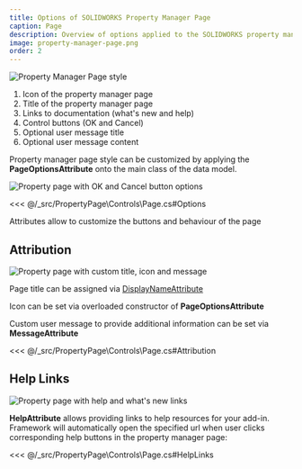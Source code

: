 ```yaml
---
title: Options of SOLIDWORKS Property Manager Page
caption: Page
description: Overview of options applied to the SOLIDWORKS property manager page itself
image: property-manager-page.png
order: 2
---
```

![Property Manager Page style](property-manager-page.png)

1. Icon of the property manager page
1. Title of the property manager page
1. Links to documentation (what's new and help)
1. Control buttons (OK and Cancel)
1. Optional user message title
1. Optional user message content

Property manager page style can be customized by applying the **PageOptionsAttribute** onto the main class of the data model.

![Property page with OK and Cancel button options](pmpage-options.png)

<<< @/_src/PropertyPage\Controls\Page.cs#Options

Attributes allow to customize the buttons and behaviour of the page

## Attribution

![Property page with custom title, icon and message](pmpage-attributes.png)

Page title can be assigned via [DisplayNameAttribute](https://docs.microsoft.com/en-us/dotnet/api/system.componentmodel.displaynameattribute?view=netframework-4.7.2)

Icon can be set via overloaded constructor of **PageOptionsAttribute**

Custom user message to provide additional information can be set via **MessageAttribute**

<<< @/_src/PropertyPage\Controls\Page.cs#Attribution

## Help Links

![Property page with help and what's new links](pmpage-help.png)

**HelpAttribute** allows providing links to help resources for your add-in. Framework will automatically open the specified url when user clicks corresponding help buttons in the property manager page:

<<< @/_src/PropertyPage\Controls\Page.cs#HelpLinks
